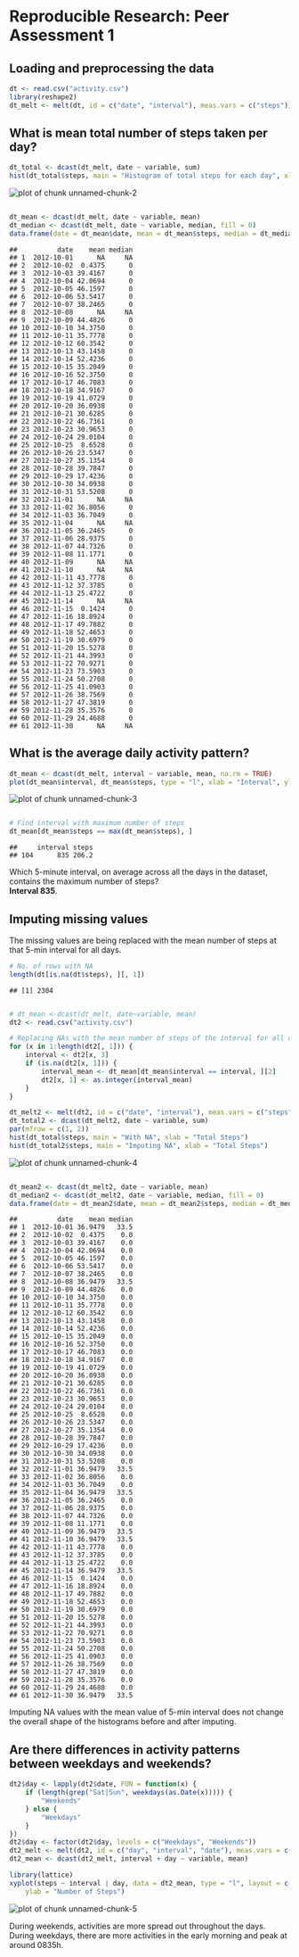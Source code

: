 # Reproducible Research: Peer Assessment 1


## Loading and preprocessing the data

```r
dt <- read.csv("activity.csv")
library(reshape2)
dt_melt <- melt(dt, id = c("date", "interval"), meas.vars = c("steps"))
```



## What is mean total number of steps taken per day?

```r
dt_total <- dcast(dt_melt, date ~ variable, sum)
hist(dt_total$steps, main = "Histogram of total steps for each day", xlab = "Total Steps")
```

![plot of chunk unnamed-chunk-2](figure/unnamed-chunk-2.png) 

```r

dt_mean <- dcast(dt_melt, date ~ variable, mean)
dt_median <- dcast(dt_melt, date ~ variable, median, fill = 0)
data.frame(date = dt_mean$date, mean = dt_mean$steps, median = dt_median$steps)
```

```
##          date    mean median
## 1  2012-10-01      NA     NA
## 2  2012-10-02  0.4375      0
## 3  2012-10-03 39.4167      0
## 4  2012-10-04 42.0694      0
## 5  2012-10-05 46.1597      0
## 6  2012-10-06 53.5417      0
## 7  2012-10-07 38.2465      0
## 8  2012-10-08      NA     NA
## 9  2012-10-09 44.4826      0
## 10 2012-10-10 34.3750      0
## 11 2012-10-11 35.7778      0
## 12 2012-10-12 60.3542      0
## 13 2012-10-13 43.1458      0
## 14 2012-10-14 52.4236      0
## 15 2012-10-15 35.2049      0
## 16 2012-10-16 52.3750      0
## 17 2012-10-17 46.7083      0
## 18 2012-10-18 34.9167      0
## 19 2012-10-19 41.0729      0
## 20 2012-10-20 36.0938      0
## 21 2012-10-21 30.6285      0
## 22 2012-10-22 46.7361      0
## 23 2012-10-23 30.9653      0
## 24 2012-10-24 29.0104      0
## 25 2012-10-25  8.6528      0
## 26 2012-10-26 23.5347      0
## 27 2012-10-27 35.1354      0
## 28 2012-10-28 39.7847      0
## 29 2012-10-29 17.4236      0
## 30 2012-10-30 34.0938      0
## 31 2012-10-31 53.5208      0
## 32 2012-11-01      NA     NA
## 33 2012-11-02 36.8056      0
## 34 2012-11-03 36.7049      0
## 35 2012-11-04      NA     NA
## 36 2012-11-05 36.2465      0
## 37 2012-11-06 28.9375      0
## 38 2012-11-07 44.7326      0
## 39 2012-11-08 11.1771      0
## 40 2012-11-09      NA     NA
## 41 2012-11-10      NA     NA
## 42 2012-11-11 43.7778      0
## 43 2012-11-12 37.3785      0
## 44 2012-11-13 25.4722      0
## 45 2012-11-14      NA     NA
## 46 2012-11-15  0.1424      0
## 47 2012-11-16 18.8924      0
## 48 2012-11-17 49.7882      0
## 49 2012-11-18 52.4653      0
## 50 2012-11-19 30.6979      0
## 51 2012-11-20 15.5278      0
## 52 2012-11-21 44.3993      0
## 53 2012-11-22 70.9271      0
## 54 2012-11-23 73.5903      0
## 55 2012-11-24 50.2708      0
## 56 2012-11-25 41.0903      0
## 57 2012-11-26 38.7569      0
## 58 2012-11-27 47.3819      0
## 59 2012-11-28 35.3576      0
## 60 2012-11-29 24.4688      0
## 61 2012-11-30      NA     NA
```


## What is the average daily activity pattern?

```r
dt_mean <- dcast(dt_melt, interval ~ variable, mean, na.rm = TRUE)
plot(dt_mean$interval, dt_mean$steps, type = "l", xlab = "Interval", ylab = "Mean Steps")
```

![plot of chunk unnamed-chunk-3](figure/unnamed-chunk-3.png) 

```r

# Find interval with maximum number of steps
dt_mean[dt_mean$steps == max(dt_mean$steps), ]
```

```
##     interval steps
## 104      835 206.2
```

Which 5-minute interval, on average across all the days in the dataset, contains the maximum number of steps?  
**Interval 835**.

## Imputing missing values
The missing values are being replaced with the mean number of steps at that 5-min interval for all days.


```r
# No. of rows with NA
length(dt[is.na(dt$steps), ][, 1])
```

```
## [1] 2304
```

```r

# dt_mean <-dcast(dt_melt, date~variable, mean)
dt2 <- read.csv("activity.csv")

# Replacing NAs with the mean number of steps of the interval for all days.
for (x in 1:length(dt2[, 1])) {
    interval <- dt2[x, 3]
    if (is.na(dt2[x, 1])) {
        interval_mean <- dt_mean[dt_mean$interval == interval, ][2]
        dt2[x, 1] <- as.integer(interval_mean)
    }
}

dt_melt2 <- melt(dt2, id = c("date", "interval"), meas.vars = c("steps"))
dt_total2 <- dcast(dt_melt2, date ~ variable, sum)
par(mfrow = c(1, 2))
hist(dt_total$steps, main = "With NA", xlab = "Total Steps")
hist(dt_total2$steps, main = "Imputing NA", xlab = "Total Steps")
```

![plot of chunk unnamed-chunk-4](figure/unnamed-chunk-4.png) 

```r

dt_mean2 <- dcast(dt_melt2, date ~ variable, mean)
dt_median2 <- dcast(dt_melt2, date ~ variable, median, fill = 0)
data.frame(date = dt_mean2$date, mean = dt_mean2$steps, median = dt_median2$steps)
```

```
##          date    mean median
## 1  2012-10-01 36.9479   33.5
## 2  2012-10-02  0.4375    0.0
## 3  2012-10-03 39.4167    0.0
## 4  2012-10-04 42.0694    0.0
## 5  2012-10-05 46.1597    0.0
## 6  2012-10-06 53.5417    0.0
## 7  2012-10-07 38.2465    0.0
## 8  2012-10-08 36.9479   33.5
## 9  2012-10-09 44.4826    0.0
## 10 2012-10-10 34.3750    0.0
## 11 2012-10-11 35.7778    0.0
## 12 2012-10-12 60.3542    0.0
## 13 2012-10-13 43.1458    0.0
## 14 2012-10-14 52.4236    0.0
## 15 2012-10-15 35.2049    0.0
## 16 2012-10-16 52.3750    0.0
## 17 2012-10-17 46.7083    0.0
## 18 2012-10-18 34.9167    0.0
## 19 2012-10-19 41.0729    0.0
## 20 2012-10-20 36.0938    0.0
## 21 2012-10-21 30.6285    0.0
## 22 2012-10-22 46.7361    0.0
## 23 2012-10-23 30.9653    0.0
## 24 2012-10-24 29.0104    0.0
## 25 2012-10-25  8.6528    0.0
## 26 2012-10-26 23.5347    0.0
## 27 2012-10-27 35.1354    0.0
## 28 2012-10-28 39.7847    0.0
## 29 2012-10-29 17.4236    0.0
## 30 2012-10-30 34.0938    0.0
## 31 2012-10-31 53.5208    0.0
## 32 2012-11-01 36.9479   33.5
## 33 2012-11-02 36.8056    0.0
## 34 2012-11-03 36.7049    0.0
## 35 2012-11-04 36.9479   33.5
## 36 2012-11-05 36.2465    0.0
## 37 2012-11-06 28.9375    0.0
## 38 2012-11-07 44.7326    0.0
## 39 2012-11-08 11.1771    0.0
## 40 2012-11-09 36.9479   33.5
## 41 2012-11-10 36.9479   33.5
## 42 2012-11-11 43.7778    0.0
## 43 2012-11-12 37.3785    0.0
## 44 2012-11-13 25.4722    0.0
## 45 2012-11-14 36.9479   33.5
## 46 2012-11-15  0.1424    0.0
## 47 2012-11-16 18.8924    0.0
## 48 2012-11-17 49.7882    0.0
## 49 2012-11-18 52.4653    0.0
## 50 2012-11-19 30.6979    0.0
## 51 2012-11-20 15.5278    0.0
## 52 2012-11-21 44.3993    0.0
## 53 2012-11-22 70.9271    0.0
## 54 2012-11-23 73.5903    0.0
## 55 2012-11-24 50.2708    0.0
## 56 2012-11-25 41.0903    0.0
## 57 2012-11-26 38.7569    0.0
## 58 2012-11-27 47.3819    0.0
## 59 2012-11-28 35.3576    0.0
## 60 2012-11-29 24.4688    0.0
## 61 2012-11-30 36.9479   33.5
```


Imputing NA values with the mean value of 5-min interval does not change the overall shape of the histograms 
before and after imputing.

## Are there differences in activity patterns between weekdays and weekends?

```r
dt2$day <- lapply(dt2$date, FUN = function(x) {
    if (length(grep("Sat|Sun", weekdays(as.Date(x))))) {
        "Weekends"
    } else {
        "Weekdays"
    }
})
dt2$day <- factor(dt2$day, levels = c("Weekdays", "Weekends"))
dt2_melt <- melt(dt2, id = c("day", "interval", "date"), meas.vars = c("steps"))
dt2_mean <- dcast(dt2_melt, interval + day ~ variable, mean)

library(lattice)
xyplot(steps ~ interval | day, data = dt2_mean, type = "l", layout = c(1, 2), 
    ylab = "Number of Steps")
```

![plot of chunk unnamed-chunk-5](figure/unnamed-chunk-5.png) 


During weekends, activities are more spread out throughout the days. 
During weekdays, there are more activities in the early morning and peak at around 0835h.

